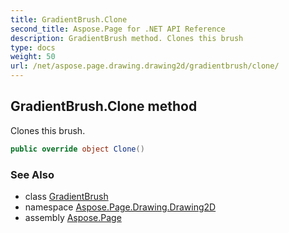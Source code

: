 ```yaml
---
title: GradientBrush.Clone
second_title: Aspose.Page for .NET API Reference
description: GradientBrush method. Clones this brush
type: docs
weight: 50
url: /net/aspose.page.drawing.drawing2d/gradientbrush/clone/
---
```

## GradientBrush.Clone method

Clones this brush.

```csharp
public override object Clone()
```

### See Also

* class [GradientBrush](../)
* namespace [Aspose.Page.Drawing.Drawing2D](../../gradientbrush/)
* assembly [Aspose.Page](../../../)



